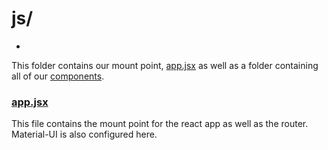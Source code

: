 # js/
-
This folder contains our mount point, [app.jsx](app.jsx) as well as a folder containing all of our [components](components).

### [app.jsx](app.jsx)
This file contains the mount point for the react app as well as the router. Material-UI is also configured here.